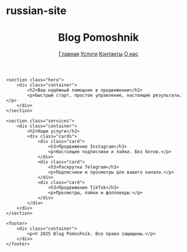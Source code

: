 # russian-site
<!DOCTYPE html>
<html lang="ru">
<head>
    <meta charset="UTF-8">
    <meta name="viewport" content="width=device-width, initial-scale=1.0">
    <title>Blog Pomoshnik</title>
    <link rel="stylesheet" href="style.css">
</head>
<body>
    <header>
        <div class="container">
            <h1>Blog Pomoshnik</h1>
            <nav>
                <a href="#">Главная</a>
                <a href="#">Услуги</a>
                <a href="#">Контакты</a>
                <a href="#">О нас</a>
            </nav>
        </div>
    </header>

    <section class="hero">
        <div class="container">
            <h2>Ваш надёжный помощник в продвижении</h2>
            <p>Быстрый старт, простое управление, настоящие результаты.</p>
        </div>
    </section>

    <section class="services">
        <div class="container">
            <h2>Наши услуги</h2>
            <div class="cards">
                <div class="card">
                    <h3>Продвижение Instagram</h3>
                    <p>Настоящие подписчики и лайки. Без ботов.</p>
                </div>
                <div class="card">
                    <h3>Раскрутка Telegram</h3>
                    <p>Подписчики и просмотры для вашего канала.</p>
                </div>
                <div class="card">
                    <h3>Продвижение TikTok</h3>
                    <p>Просмотры, лайки и фолловеры.</p>
                </div>
            </div>
        </div>
    </section>

    <footer>
        <div class="container">
            <p>© 2025 Blog Pomoshnik. Все права защищены.</p>
        </div>
    </footer>
</body>
</html>
